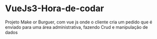 # VueJs3-Hora-de-codar
Projeto Make or Burguer, com vue js onde o cliente cria um pedido que é enviado para uma área administrativa, fazendo Crud e manipulação de dados
